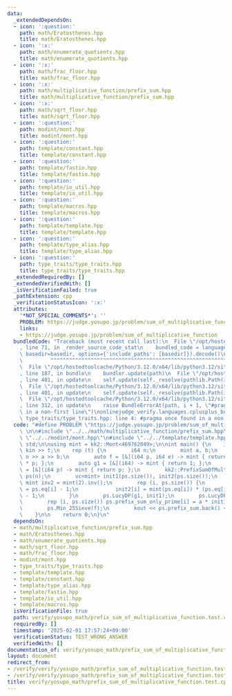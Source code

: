 ```yaml
---
data:
  _extendedDependsOn:
  - icon: ':question:'
    path: math/Eratosthenes.hpp
    title: math/Eratosthenes.hpp
  - icon: ':x:'
    path: math/enumerate_quotients.hpp
    title: math/enumerate_quotients.hpp
  - icon: ':x:'
    path: math/frac_floor.hpp
    title: math/frac_floor.hpp
  - icon: ':x:'
    path: math/multiplicative_function/prefix_sum.hpp
    title: math/multiplicative_function/prefix_sum.hpp
  - icon: ':x:'
    path: math/sqrt_floor.hpp
    title: math/sqrt_floor.hpp
  - icon: ':question:'
    path: modint/mont.hpp
    title: modint/mont.hpp
  - icon: ':question:'
    path: template/constant.hpp
    title: template/constant.hpp
  - icon: ':question:'
    path: template/fastio.hpp
    title: template/fastio.hpp
  - icon: ':question:'
    path: template/io_util.hpp
    title: template/io_util.hpp
  - icon: ':question:'
    path: template/macros.hpp
    title: template/macros.hpp
  - icon: ':question:'
    path: template/template.hpp
    title: template/template.hpp
  - icon: ':question:'
    path: template/type_alias.hpp
    title: template/type_alias.hpp
  - icon: ':question:'
    path: type_traits/type_traits.hpp
    title: type_traits/type_traits.hpp
  _extendedRequiredBy: []
  _extendedVerifiedWith: []
  _isVerificationFailed: true
  _pathExtension: cpp
  _verificationStatusIcon: ':x:'
  attributes:
    '*NOT_SPECIAL_COMMENTS*': ''
    PROBLEM: https://judge.yosupo.jp/problem/sum_of_multiplicative_function
    links:
    - https://judge.yosupo.jp/problem/sum_of_multiplicative_function
  bundledCode: "Traceback (most recent call last):\n  File \"/opt/hostedtoolcache/Python/3.12.0/x64/lib/python3.12/site-packages/onlinejudge_verify/documentation/build.py\"\
    , line 71, in _render_source_code_stat\n    bundled_code = language.bundle(stat.path,\
    \ basedir=basedir, options={'include_paths': [basedir]}).decode()\n          \
    \         ^^^^^^^^^^^^^^^^^^^^^^^^^^^^^^^^^^^^^^^^^^^^^^^^^^^^^^^^^^^^^^^^^^^^^^^^^^^^^^^^^\n\
    \  File \"/opt/hostedtoolcache/Python/3.12.0/x64/lib/python3.12/site-packages/onlinejudge_verify/languages/cplusplus.py\"\
    , line 187, in bundle\n    bundler.update(path)\n  File \"/opt/hostedtoolcache/Python/3.12.0/x64/lib/python3.12/site-packages/onlinejudge_verify/languages/cplusplus_bundle.py\"\
    , line 401, in update\n    self.update(self._resolve(pathlib.Path(included), included_from=path))\n\
    \  File \"/opt/hostedtoolcache/Python/3.12.0/x64/lib/python3.12/site-packages/onlinejudge_verify/languages/cplusplus_bundle.py\"\
    , line 401, in update\n    self.update(self._resolve(pathlib.Path(included), included_from=path))\n\
    \  File \"/opt/hostedtoolcache/Python/3.12.0/x64/lib/python3.12/site-packages/onlinejudge_verify/languages/cplusplus_bundle.py\"\
    , line 312, in update\n    raise BundleErrorAt(path, i + 1, \"#pragma once found\
    \ in a non-first line\")\nonlinejudge_verify.languages.cplusplus_bundle.BundleErrorAt:\
    \ type_traits/type_traits.hpp: line 4: #pragma once found in a non-first line\n"
  code: "#define PROBLEM \"https://judge.yosupo.jp/problem/sum_of_multiplicative_function\"\
    \ \n\n#include \"../../math/multiplicative_function/prefix_sum.hpp\"\n#include\
    \ \"../../modint/mont.hpp\"\n#include \"../../template/template.hpp\"\nusing namespace\
    \ std;\n\nusing mint = kk2::Mont<469762049>;\n\nint main() {\n    int t;\n   \
    \ kin >> t;\n    rep (t) {\n        i64 n;\n        mint a, b;\n        kin >>\
    \ n >> a >> b;\n        auto f = [&](i64 p, i64 e) -> mint { return a * e + b\
    \ * p; };\n        auto g1 = [&](i64) -> mint { return 1; };\n        auto g2\
    \ = [&](i64 p) -> mint { return p; };\n        kk2::PrefixSumOfMultiplicationFunction<mint>\
    \ ps(n);\n        vc<mint> init1(ps.size()), init2(ps.size());\n        const\
    \ mint inv2 = mint(2).inv();\n        rep (i, ps.size()) {\n            init1[i]\
    \ = ps.eq[i] - 1;\n            init2[i] = mint(ps.eq[i]) * (ps.eq[i] + 1) * inv2\
    \ - 1;\n        }\n        ps.LucyDP(g1, init1);\n        ps.LucyDP(g2, init2);\n\
    \        rep (i, ps.size()) ps.prefix_sum_only_prime[i] = a * init1[i] + b * init2[i];\n\
    \        ps.Min_25Sieve(f);\n        kout << ps.prefix_sum.back() << \"\\n\";\n\
    \    }\n\n    return 0;\n}\n"
  dependsOn:
  - math/multiplicative_function/prefix_sum.hpp
  - math/Eratosthenes.hpp
  - math/enumerate_quotients.hpp
  - math/sqrt_floor.hpp
  - math/frac_floor.hpp
  - modint/mont.hpp
  - type_traits/type_traits.hpp
  - template/template.hpp
  - template/constant.hpp
  - template/type_alias.hpp
  - template/fastio.hpp
  - template/io_util.hpp
  - template/macros.hpp
  isVerificationFile: true
  path: verify/yosupo_math/prefix_sum_of_multiplicative_function.test.cpp
  requiredBy: []
  timestamp: '2025-02-01 17:57:24+09:00'
  verificationStatus: TEST_WRONG_ANSWER
  verifiedWith: []
documentation_of: verify/yosupo_math/prefix_sum_of_multiplicative_function.test.cpp
layout: document
redirect_from:
- /verify/verify/yosupo_math/prefix_sum_of_multiplicative_function.test.cpp
- /verify/verify/yosupo_math/prefix_sum_of_multiplicative_function.test.cpp.html
title: verify/yosupo_math/prefix_sum_of_multiplicative_function.test.cpp
---
```


